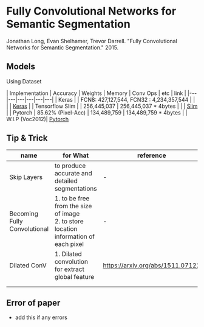 # Fully Convolutional Networks for Semantic Segmentation
Jonathan Long, Evan Shelhamer, Trevor Darrell. "Fully Convolutional Networks for Semantic Segmentation." 2015.

## Models

Using Dataset

| Implementation | Accuracy | Weights | Memory | Conv Ops | etc | link |
|---|---|---|---|---|---|
| Keras |   | FCN8: 427,127,544, FCN32 : 4,234,357,544 |  |   |  | [Keras](https://github.com/YBIGTA/DL_Models/tree/master/models/fcn/keras)   |
| Tensorflow Slim |   | 256,445,037 | 256,445,037 * 4bytes |   |   | [Slim](https://github.com/YBIGTA/DL_Models/tree/master/models/fcn/tensorflow%20slim) |
| Pytorch | 85.62% (Pixel-Acc) |  134,489,759 | 134,489,759 * 4bytes |  | W.I.P (Voc2012)| [Pytorch](https://github.com/YBIGTA/DL_Models/tree/master/models/fcn/pytorch)

## Tip & Trick

| name | for What | reference |
|---|---|---|
| Skip Layers | to produce accurate and detailed segmentations | - |
| Becoming Fully Convolutional | 1. to be free from the size of image <br> 2. to store location information of each pixel | - |
| Dilated ConV | 1. Dilated convolution for extract global feature | https://arxiv.org/abs/1511.07122 |
|  |  |  |
|  |  |  |


## Error of paper
- add this if any errors
